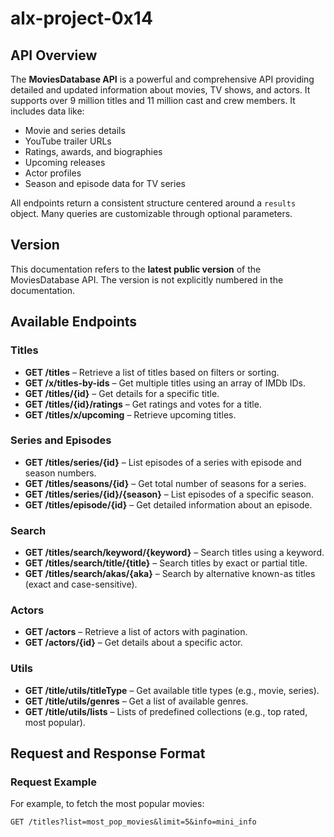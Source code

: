 # alx-project-0x14

## API Overview

The **MoviesDatabase API** is a powerful and comprehensive API providing detailed and updated information about movies, TV shows, and actors. It supports over 9 million titles and 11 million cast and crew members. It includes data like:

- Movie and series details
- YouTube trailer URLs
- Ratings, awards, and biographies
- Upcoming releases
- Actor profiles
- Season and episode data for TV series

All endpoints return a consistent structure centered around a `results` object. Many queries are customizable through optional parameters.

## Version

This documentation refers to the **latest public version** of the MoviesDatabase API. The version is not explicitly numbered in the documentation.

## Available Endpoints

### Titles

- **GET /titles** – Retrieve a list of titles based on filters or sorting.
- **GET /x/titles-by-ids** – Get multiple titles using an array of IMDb IDs.
- **GET /titles/{id}** – Get details for a specific title.
- **GET /titles/{id}/ratings** – Get ratings and votes for a title.
- **GET /titles/x/upcoming** – Retrieve upcoming titles.

### Series and Episodes

- **GET /titles/series/{id}** – List episodes of a series with episode and season numbers.
- **GET /titles/seasons/{id}** – Get total number of seasons for a series.
- **GET /titles/series/{id}/{season}** – List episodes of a specific season.
- **GET /titles/episode/{id}** – Get detailed information about an episode.

### Search

- **GET /titles/search/keyword/{keyword}** – Search titles using a keyword.
- **GET /titles/search/title/{title}** – Search titles by exact or partial title.
- **GET /titles/search/akas/{aka}** – Search by alternative known-as titles (exact and case-sensitive).

### Actors

- **GET /actors** – Retrieve a list of actors with pagination.
- **GET /actors/{id}** – Get details about a specific actor.

### Utils

- **GET /title/utils/titleType** – Get available title types (e.g., movie, series).
- **GET /title/utils/genres** – Get a list of available genres.
- **GET /title/utils/lists** – Lists of predefined collections (e.g., top rated, most popular).

## Request and Response Format

### Request Example

For example, to fetch the most popular movies:

```http
GET /titles?list=most_pop_movies&limit=5&info=mini_info
